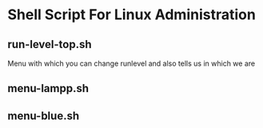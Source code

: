 # Shell Script For Linux Administration
## run-level-top.sh
Menu with which you can change runlevel and also tells us in which we are
## menu-lampp.sh
## menu-blue.sh
